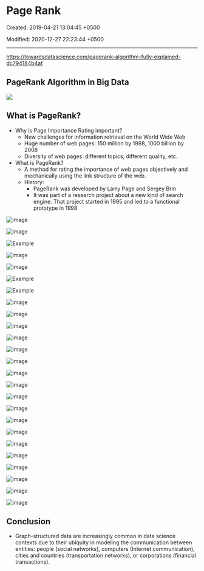 # Page Rank

Created: 2019-04-21 13:04:45 +0500

Modified: 2020-12-27 22:23:44 +0500

---

<https://towardsdatascience.com/pagerank-algorithm-fully-explained-dc794184b4af>

## PageRank Algorithm in Big Data

![](media/Big-Data_Page-Rank-image1.png)

## What is PageRank?
-   Why is Page Importance Rating important?
    -   New challenges for information retrieval on the World Wide Web
    -   Huge number of web pages: 150 million by 1998, 1000 billion by 2008
    -   Diversity of web pages: different topics, different quality, etc.
-   What is PageRank?
    -   A method for rating the importance of web pages objectively and mechanically using the link structure of the web.
    -   History:
        -   PageRank was developed by Larry Page and Sergey Brin
        -   It was part of a research project about a new kind of search engine. That project started in 1995 and led to a functional prototype in 1998

![image](media/Big-Data_Page-Rank-image2.png)

![image](media/Big-Data_Page-Rank-image3.png)

![Example ](media/Big-Data_Page-Rank-image4.png)

![image](media/Big-Data_Page-Rank-image5.png)

![image](media/Big-Data_Page-Rank-image6.png)

![Example ](media/Big-Data_Page-Rank-image7.png)

![Example ](media/Big-Data_Page-Rank-image8.png)

![image](media/Big-Data_Page-Rank-image9.png)

![image](media/Big-Data_Page-Rank-image10.png)

![image](media/Big-Data_Page-Rank-image11.png)

![image](media/Big-Data_Page-Rank-image12.png)

![image](media/Big-Data_Page-Rank-image13.png)

![image](media/Big-Data_Page-Rank-image14.png)

![image](media/Big-Data_Page-Rank-image15.png)

![image](media/Big-Data_Page-Rank-image16.png)

![image](media/Big-Data_Page-Rank-image17.png)

![image](media/Big-Data_Page-Rank-image18.png)

![image](media/Big-Data_Page-Rank-image19.png)

![image](media/Big-Data_Page-Rank-image20.png)

![image](media/Big-Data_Page-Rank-image21.png)

![image](media/Big-Data_Page-Rank-image22.png)

![image](media/Big-Data_Page-Rank-image23.png)

![image](media/Big-Data_Page-Rank-image24.png)

![image](media/Big-Data_Page-Rank-image25.png)

![image](media/Big-Data_Page-Rank-image26.png)

## Conclusion
-   Graph-structured data are increasingly common in data science contexts due to their ubiquity in modeling the communication between entities: people (social networks), computers (Internet communication), cities and countries (transportation networks), or corporations (financial transactions).
